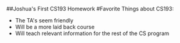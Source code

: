 ##Joshua's First CS193 Homework
#Favorite Things about CS193:
- The TA's seem friendly
- Will be a more laid back course
- Will teach relevant information for the rest of the CS program
